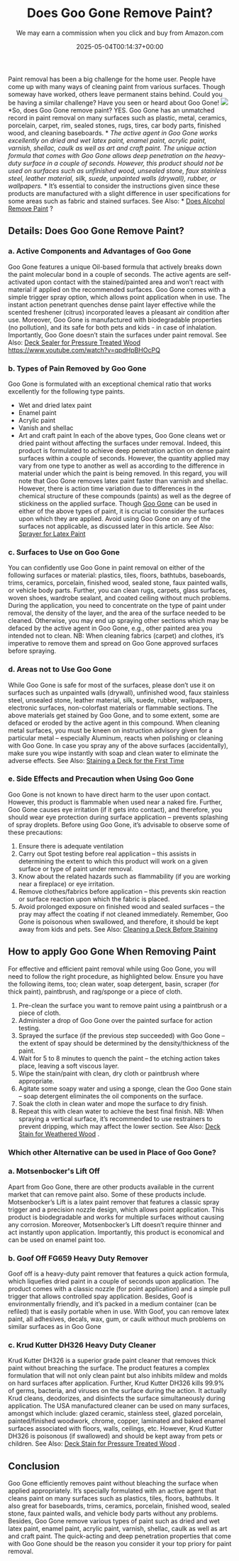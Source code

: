 ﻿---
author: We may earn a commission when you click and buy from Amazon.com
layout: post
title: Does Goo Gone Remove Paint?
date: '2025-05-04T00:14:37+00:00'
categories:
- DIY Paintings
tags: []
slug: /does-goo-gone-remove-paint/
lastmod: 2025-05-07T12:21:26+03:00
---

Paint removal has been a big challenge for the home user. People have come up with many ways of cleaning paint from various surfaces. Though someway have worked, others leave permanent stains behind. Could you be having a similar challenge? Have you seen or heard about Goo Gone!
![](/assets/img/12/Pest-Control.jpg)
*So, does Goo Gone remove paint? YES. Goo Gone has an unmatched record in paint removal on many surfaces such as plastic, metal, ceramics, porcelain, carpet, rim, sealed stones, rugs, tires, car body parts, finished wood, and cleaning baseboards. *
*The active agent in Goo Gone works excellently on dried and wet latex paint, enamel paint, acrylic paint, varnish, shellac, caulk as well as art and craft paint. The unique action formula that comes with Goo Gone allows deep penetration on the heavy-duty surface in a couple of seconds.*
*However, this product should not be used on surfaces such as unfinished wood, unsealed stone, faux stainless steel, leather material, silk, suede, unpainted walls (drywall), rubber, or wallpapers.*
* It’s essential to consider the instructions given since these products are manufactured with a slight difference in user specifications for some areas such as fabric and stained surfaces. See Also: *
[Does Alcohol Remove Paint](https://pestpolicy.com/does-alcohol-remove-paint/)
?
## Details: Does Goo Gone Remove Paint?
### a. Active Components and Advantages of Goo Gone
Goo Gone features a unique Oil-based formula that actively breaks down the paint molecular bond in a couple of seconds. The active agents are self-activated upon contact with the stained/painted area and won’t react with material if applied on the recommended surfaces.
Goo Gone comes with a simple trigger spray option, which allows point application when in use. The instant action penetrant quenches dense paint layer effective while the scented freshener (citrus) incorporated leaves a pleasant air condition after use.
Moreover, Goo Gone is manufactured with biodegradable properties (no pollution), and its safe for both pets and kids - in case of inhalation. Importantly, Goo Gone doesn’t stain the surfaces under paint removal.
See Also:
[Deck Sealer for Pressure Treated Wood](https://pestpolicy.com/best-deck-sealer-for-pressure-treated-wood/)
https://www.youtube.com/watch?v=qpdHpBHOcPQ
### b. Types of Pain Removed by Goo Gone
Goo Gone is formulated with an exceptional chemical ratio that works excellently for the following type paints.
- Wet and dried latex paint
- Enamel paint
- Acrylic paint
- Vanish and shellac
- Art and craft paint
In each of the above types, Goo Gone cleans wet or dried paint without affecting the surfaces under removal. Indeed, this product is formulated to achieve deep penetration action on dense paint surfaces within a couple of seconds.
However, the quantity applied may vary from one type to another as well as according to the difference in material under which the paint is being removed. In this regard, you will note that Goo Gone removes latex paint faster than varnish and shellac. However, there is action time variation due to differences in the chemical structure of these compounds (paints) as well as the degree of stickiness on the applied surface.
Though
[Goo Gone](https://www.amazon.com/Goo-Gone-Latex-Cleaner-Surface/dp/B01JIRIIP4)
can be used in either of the above types of paint, it is crucial to consider the surfaces upon which they are applied. Avoid using Goo Gone on any of the surfaces not applicable, as discussed later in this article.
See Also:
[Sprayer for Latex Paint](https://pestpolicy.com/best-sprayer-for-latex-paint/)
### c. Surfaces to Use on Goo Gone
You can confidently use Goo Gone in paint removal on either of the following surfaces or material: plastics, tiles, floors, bathtubs, baseboards, trims, ceramics, porcelain, finished wood, sealed stone, faux painted walls, or vehicle body parts.
Further, you can clean rugs, carpets, glass surfaces, woven shoes, wardrobe sealant, and coated ceiling without much problems. During the application, you need to concentrate on the type of paint under removal, the density of the layer, and the area of the surface needed to be cleaned.
Otherwise, you may end up spraying other sections which may be defaced by the active agent in Goo Gone, e.g., other painted area you intended not to clean.
NB: When cleaning fabrics (carpet) and clothes, it’s imperative to remove them and spread on Goo Gone approved surfaces before spraying.
### d. Areas not to Use Goo Gone
While Goo Gone is safe for most of the surfaces, please don’t use it on surfaces such as unpainted walls (drywall), unfinished wood, faux stainless steel, unsealed stone, leather material, silk, suede, rubber, wallpapers, electronic surfaces, non-colorfast materials or flammable sections.
The above materials get stained by Goo Gone, and to some extent, some are defaced or eroded by the active agent in this compound. When cleaning metal surfaces, you must be kneen on instruction advisory given for a particular metal – especially Aluminum, reacts when polishing or cleaning with Goo Gone.
In case you spray any of the above surfaces (accidentally), make sure you wipe instantly with soap and clean water to eliminate the adverse effects.
See Also:
[Staining a Deck for the First Time](https://pestpolicy.com/how-to-stain-a-deck-for-the-first-time/)
### e. Side Effects and Precaution when Using Goo Gone
Goo Gone is not known to have direct harm to the user upon contact. However, this product is flammable when used near a naked fire. Further, Goo Gone causes eye irritation (if it gets into contact), and therefore, you should wear eye protection during surface application – prevents splashing of spray droplets.
Before using Goo Gone, it’s advisable to observe some of these precautions:
1. Ensure there is adequate ventilation
2. Carry out Spot testing before real application – this assists in determining the extent to which this product will work on a given surface or type of paint under removal.
3. Know about the related hazards such as flammability (if you are working near a fireplace) or eye irritation.
4. Remove clothes/fabrics before application – this prevents skin reaction or surface reaction upon which the fabric is placed.
5. Avoid prolonged exposure on finished wood and sealed surfaces – the pray may affect the coating if not cleaned immediately.
Remember, Goo Gone is poisonous when swallowed, and therefore, it should be kept away from kids and pets.
See Also:
[Cleaning a Deck Before Staining](https://pestpolicy.com/how-to-clean-a-deck-before-staining/)
## How to apply Goo Gone When Removing Paint
For effective and efficient paint removal while using Goo Gone, you will need to follow the right procedure, as highlighted below.
Ensure you have the following items, too; clean water, soap detergent, basin, scraper (for thick paint), paintbrush, and rag/sponge or a piece of cloth.
1. Pre-clean the surface you want to remove paint using a paintbrush or a piece of cloth.
2. Administer a drop of Goo Gone over the painted surface for action testing.
3. Sprayed the surface (if the previous step succeeded) with Goo Gone – the extent of spay should be determined by the density/thickness of the paint.
4. Wait for 5 to 8 minutes to quench the paint – the etching action takes place, leaving a soft viscous layer.
5. Wipe the stain/paint with clean, dry cloth or paintbrush where appropriate.
6. Agitate some soapy water and using a sponge, clean the Goo Gone stain – soap detergent eliminates the oil components on the surface.
7. Soak the cloth in clean water and mope the surface to dry finish.
8. Repeat this with clean water to achieve the best final finish.
NB: When spraying a vertical surface, it’s recommended to use restrainers to prevent dripping, which may affect the lower section. See Also:
[Deck Stain for Weathered Wood](https://pestpolicy.com/best-deck-stain-for-weathered-wood/)
.
### Which other Alternative can be used in Place of Goo Gone?
### a. Motsenbocker's Lift Off
Apart from Goo Gone, there are other products available in the current market that can remove paint also. Some of these products include.
Motsenbocker’s Lift is a latex paint remover that features a classic spray trigger and a precision nozzle design, which allows point application. This product is biodegradable and works for multiple surfaces without causing any corrosion.
Moreover, Motsenbocker’s Lift doesn’t require thinner and act instantly upon application. Importantly, this product is economical and can be used on enamel paint too.
### b. Goof Off FG659 Heavy Duty Remover
Goof off is a heavy-duty paint remover that features a quick action formula, which liquefies dried paint in a couple of seconds upon application.
The product comes with a classic nozzle (for point application) and a simple pull trigger that allows controlled spay application.
Besides, Goof is environmentally friendly, and it’s packed in a medium container (can be refiled) that is easily portable when in use.
With Goof, you can remove latex paint, all adhesives, decals, wax, gum, or caulk without much problems on similar surfaces as in Goo Gone
### c. Krud Kutter DH326 Heavy Duty Cleaner
Krud Kutter DH326 is a superior grade paint cleaner that removes thick paint without breaching the surface.
The product features a complex formulation that will not only clean paint but also inhibits mildew and molds on hard surfaces after application.
Further, Krud Kutter DH326 kills 99.9% of germs, bacteria, and viruses on the surface during the action. It actually Krud cleans, deodorizes, and disinfects the surface simultaneously during application.
The USA manufactured cleaner can be used on many surfaces, amongst which include: glazed ceramic, stainless steel, glazed porcelain, painted/finished woodwork, chrome, copper, laminated and baked enamel surfaces associated with floors, walls, ceilings, etc.
However, Krud Kutter DH326 is poisonous (if swallowed) and should be kept away from pets or children. See Also:
[Deck Stain for Pressure Treated Wood](https://pestpolicy.com/best-deck-stain-for-pressure-treated-wood/)
.
## Conclusion
Goo Gone efficiently removes paint without bleaching the surface when applied appropriately. It’s specially formulated with an active agent that cleans paint on many surfaces such as plastics, tiles, floors, bathtubs.
It also great for baseboards, trims, ceramics, porcelain, finished wood, sealed stone, faux painted walls, and vehicle body parts without any problems.
Besides, Goo Gone remove various types of paint such as dried and wet latex paint, enamel paint, acrylic paint, varnish, shellac, caulk as well as art and craft paint. The quick-acting and deep penetration properties that come with Goo Gone should be the reason you consider it your top priory for paint removal.